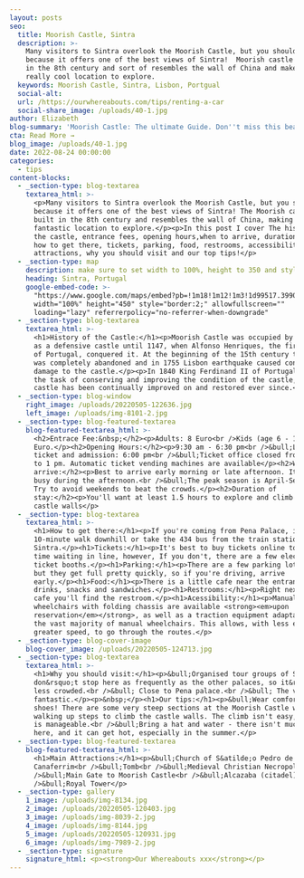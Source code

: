 ```yaml
---
layout: posts
seo:
  title: Moorish Castle, Sintra
  description: >-
    Many visitors to Sintra overlook the Moorish Castle, but you shouldn't
    because it offers one of the best views of Sintra!  Moorish castle was built
    in the 8th century and sort of resembles the wall of China and makes it a
    really cool location to explore. 
  keywords: Moorish Castle, Sintra, Lisbon, Portgual
  social-alt:
  url: /https://ourwhereabouts.com/tips/renting-a-car
  social-share_image: /uploads/40-1.jpg
author: Elizabeth
blog-summary: 'Moorish Castle: The ultimate Guide. Don''t miss this beautiful castle in Sintra'
cta: Read More →
blog_image: /uploads/40-1.jpg
date: 2022-08-24 00:00:00
categories:
  - tips
content-blocks:
  - _section-type: blog-textarea
    textarea_html: >-
      <p>Many visitors to Sintra overlook the Moorish Castle, but you shouldn't
      because it offers one of the best views of Sintra! The Moorish castle was
      built in the 8th century and resembles the wall of China, making it a
      fantastic location to explore.</p><p>In this post I cover The history of
      the castle, entrance fees, opening hours,when to arrive, duration of stay,
      how to get there, tickets, parking, food, restrooms, accessibility, main
      attractions, why you should visit and our top tips!</p>
  - _section-type: map
    description: make sure to set width to 100%, height to 350 and style to border 2
    heading: Sintra, Portugal
    google-embed-code: >-
      "https://www.google.com/maps/embed?pb=!1m18!1m12!1m3!1d99517.39902477486!2d-9.467015726379298!3d38.78849764621415!2m3!1f0!2f0!3f0!3m2!1i1024!2i768!4f13.1!3m3!1m2!1s0xd1edac1a7510ee9%3A0x13585cc0b00f573c!2sSintra%2C%20Portugal!5e0!3m2!1sen!2sil!4v1661343345863!5m2!1sen!2sil"
      width="100%" height="450" style="border:2;" allowfullscreen=""
      loading="lazy" referrerpolicy="no-referrer-when-downgrade"
  - _section-type: blog-textarea
    textarea_html: >-
      <h1>History of the Castle:</h1><p>Moorish Castle was occupied by the Moors
      as a defensive castle until 1147, when Alfonso Henriques, the first King
      of Portugal, conquered it. At the beginning of the 15th century the castle
      was completely abandoned and in 1755 Lisbon earthquake caused considerable
      damage to the castle.</p><p>In 1840 King Ferdinand II of Portugal took up
      the task of conserving and improving the condition of the castle, the
      castle has been continually improved on and restored ever since.</p>
  - _section-type: blog-window
    right_image: /uploads/20220505-122636.jpg
    left_image: /uploads/img-8101-2.jpg
  - _section-type: blog-featured-textarea
    blog-featured-textarea_html: >-
      <h2>Entrace Fee:&nbsp;</h2><p>Adults: 8 Euro<br />Kids (age 6 - 17): 6.5
      Euro.</p><h2>Opening Hours:</h2><p>9:30 am - 6:30 pm<br />&bull;Last
      ticket and admission: 6:00 pm<br />&bull;Ticket office closed from 12 pm
      to 1 pm. Automatic ticket vending machines are available</p><h2>When to
      arrive:</h2><p>Best to arrive early morning or late afternoon. It gets
      busy during the afternoon.<br />&bull;The peak season is April-September.
      Try to avoid weekends to beat the crowds.</p><h2>Duration of
      stay:</h2><p>You'll want at least 1.5 hours to explore and climb the
      castle walls</p>
  - _section-type: blog-textarea
    textarea_html: >-
      <h1>How to get there:</h1><p>If you're coming from Pena Palace, it's a
      10-minute walk downhill or take the 434 bus from the train station of
      Sintra.</p><h1>Tickets:</h1><p>It's best to buy tickets online to save
      time waiting in line, however, If you don't, there are a few electronic
      ticket booths.</p><h1>Parking:</h1><p>There are a few parking lots nearby,
      but they get full pretty quickly, so if you're driving, arrive
      early.</p><h1>Food:</h1><p>There is a little cafe near the entrance with
      drinks, snacks and sandwiches.</p><h1>Restrooms:</h1><p>Right next to the
      cafe you'll find the restroom.</p><h1>Acessibility:</h1><p>Manual
      wheelchairs with folding chassis are available <strong><em>upon
      reservation</em></strong>, as well as a traction equipment adaptable to
      the vast majority of manual wheelchairs. This allows, with less effort and
      greater speed, to go through the routes.</p>
  - _section-type: blog-cover-image
    blog-cover_image: /uploads/20220505-124713.jpg
  - _section-type: blog-textarea
    textarea_html: >-
      <h1>Why you should visit:</h1><p>&bull;Organised tour groups of Sintra
      don&rsquo;t stop here as frequently as the other palaces, so it&rsquo;s
      less crowded.<br />&bull; Close to Pena palace.<br />&bull; The view is
      fantastic.</p><p>&nbsp;</p><h1>Our tips:</h1><p>&bull;Wear comfortable
      shoes! There are some very steep sections at the Moorish Castle when
      walking up steps to climb the castle walls. The climb isn't easy, but it
      is manageable.<br />&bull;Bring a hat and water - there isn't much shade
      here, and it can get hot, especially in the summer.</p>
  - _section-type: blog-featured-textarea
    blog-featured-textarea_html: >-
      <h1>Main Attractions:</h1><p>&bull;Church of S&atilde;o Pedro de
      Canaferrim<br />&bull;Tomb<br />&bull;Medieval Christian Necropolis<br
      />&bull;Main Gate to Moorish Castle<br />&bull;Alcazaba (citadel)<br
      />&bull;Royal Tower</p>
  - _section-type: gallery
    1_image: /uploads/img-8134.jpg
    2_image: /uploads/20220505-120403.jpg
    3_image: /uploads/img-8039-2.jpg
    4_image: /uploads/img-8144.jpg
    5_image: /uploads/20220505-120931.jpg
    6_image: /uploads/img-7989-2.jpg
  - _section-type: signature
    signature_html: <p><strong>Our Whereabouts xxx</strong></p>
---
```

